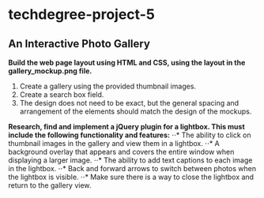 # techdegree-project-5
## An Interactive Photo Gallery

**Build the web page layout using HTML and CSS, using the layout in the gallery_mockup.png file.**
1. Create a gallery using the provided thumbnail images.
2. Create a search box field.
3. The design does not need to be exact, but the general spacing and arrangement of the elements should match the design of the mockups.

**Research, find and implement a jQuery plugin for a lightbox. This must include the following functionality and features:**
⋅⋅* The ability to click on thumbnail images in the gallery and view them in a lightbox.
⋅⋅* A background overlay that appears and covers the entire window when displaying a larger image.
⋅⋅* The ability to add text captions to each image in the lightbox.
⋅⋅* Back and forward arrows to switch between photos when the lightbox is visible.
⋅⋅* Make sure there is a way to close the lightbox and return to the gallery view.
